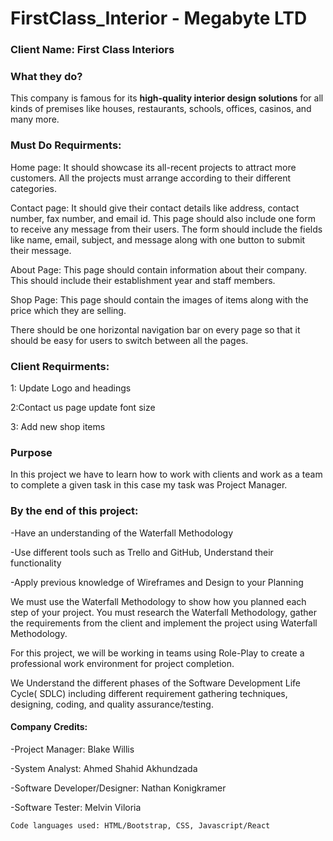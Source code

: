 # FirstClass_Interior - Megabyte LTD

### Client Name: First Class Interiors

### What they do?
This company is famous for its **high-quality interior design solutions** for all kinds of
premises like houses, restaurants, schools, offices, casinos, and many more.

### Must Do Requirments:

Home page: 
It should showcase its all-recent projects to attract more customers. All the projects must arrange according to their different categories.

Contact page: 
It should give their contact details like address, contact number, fax number, and email id. 
This page should also include one form to receive any message from their users. 
The form should include the fields like name, email, subject, and message along with one button to submit their message.

About Page: 
This page should contain information about their company. This should include their establishment year and staff members.

Shop Page:
This page should contain the images of items along with the price which they are selling.

There should be one horizontal navigation bar on every page so that it should be easy for users to switch between all the pages.

### Client Requirments:
1: Update Logo and headings 

2:Contact us page update font size

3: Add new shop items 

### Purpose

In this project we have to learn how to work with clients and work as a team to complete a given task in this case my task was Project Manager.


### By the end of this project: 

-Have an understanding of the Waterfall Methodology

-Use different tools such as Trello and GitHub, Understand their functionality

-Apply previous knowledge of Wireframes and Design to your Planning

We must use the Waterfall Methodology to show how you planned each step of your project. You must research the Waterfall Methodology, gather the requirements from the client and implement the project using Waterfall Methodology. 

For this project, we will be working in teams using Role-Play to create a professional work environment for project completion. 

We Understand the different phases of the Software Development Life Cycle( SDLC) including different requirement gathering techniques, designing, coding, and quality assurance/testing. 

#### Company Credits:

-Project Manager: Blake Willis

-System Analyst: Ahmed Shahid Akhundzada

-Software Developer/Designer: Nathan Konigkramer

-Software Tester: Melvin Viloria

`Code languages used: HTML/Bootstrap, CSS, Javascript/React`
